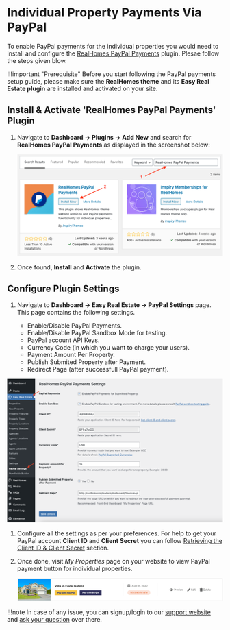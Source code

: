 # Individual Property Payments Via PayPal

To enable PayPal payments for the individual properties you would need to install and configure the [RealHomes PayPal Payments](https://wordpress.org/plugins/realhomes-paypal-payments/) plugin. Plesae follow the steps given blow.

!!!important "Prerequisite"
	Before you start following the PayPal payments setup guide, please make sure the **RealHomes theme** and its **Easy Real Estate plugin** are installed and activated on your site.

## Install & Activate 'RealHomes PayPal Payments' Plugin

1. Navigate to **Dashboard → Plugins → Add New** and search for **RealHomes PayPal Payments** as displayed in the screenshot below: 
	
	![Install RealHomes PayPal Payments Plugin](images/other-features/search-realhomes-paypal-payments.png)

2. Once found, **Install** and **Activate** the plugin.

## Configure Plugin Settings

1. Navigate to **Dashboard → Easy Real Estate → PayPal Settings** page. This page contains the following settings.
	
	- Enable/Disable PayPal Payments.
	- Enable/Disable PayPal Sandbox Mode for testing.
	- PayPal account API Keys.
	- Currency Code (in which you want to charge your users).
	- Payment Amount Per Property.
	- Publish Submited Property after Payment.
	- Redirect Page (after successfull PayPal payment).

![PayPal Settings](images/other-features/realhomes-paypal-payments-settings.png)
	
1. Configure all the settings as per your preferences. For help to get your PayPal account **Client ID** and **Client Secret** you can follow [Retrieving the Client ID & Client Secret](https://inspirythemes.com/realhomes-memberships-setup/#retrieving-paypal-client-secret-id) section.

2. Once done, visit *My Properties* page on your website to view PayPal payment button for individual properties.

	![My Properties Payment Buttons](images/other-features/my-properties-payment-buttons.png)

!!!note
	In case of any issue, you can signup/login to our [support website](https://support.inspirythemes.com/login-register/) and [ask your question](https://support.inspirythemes.com/ask-question/) over there.